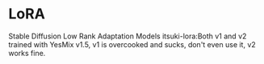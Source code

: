 # LoRA
Stable Diffusion Low Rank Adaptation Models
itsuki-lora:Both v1 and v2 trained with YesMix v1.5, v1 is overcooked and sucks, don't even use it, v2 works fine.
